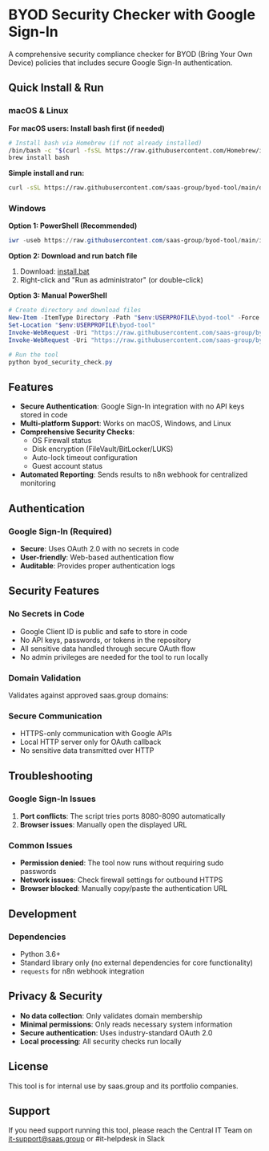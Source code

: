 # BYOD Security Checker with Google Sign-In

A comprehensive security compliance checker for BYOD (Bring Your Own Device) policies that includes secure Google Sign-In authentication.

## Quick Install & Run

### macOS & Linux

**For macOS users: Install bash first (if needed)**
```bash
# Install bash via Homebrew (if not already installed)
/bin/bash -c "$(curl -fsSL https://raw.githubusercontent.com/Homebrew/install/HEAD/install.sh)"
brew install bash
```

**Simple install and run:**
```bash
curl -sSL https://raw.githubusercontent.com/saas-group/byod-tool/main/download.sh | bash && cd ~/byod-tool && python3 byod_security_check.py
```

### Windows

**Option 1: PowerShell (Recommended)**
```powershell
iwr -useb https://raw.githubusercontent.com/saas-group/byod-tool/main/install.ps1 | iex
```

**Option 2: Download and run batch file**
1. Download: [install.bat](https://raw.githubusercontent.com/saas-group/byod-tool/main/install.bat)
2. Right-click and "Run as administrator" (or double-click)

**Option 3: Manual PowerShell**
```powershell
# Create directory and download files
New-Item -ItemType Directory -Path "$env:USERPROFILE\byod-tool" -Force
Set-Location "$env:USERPROFILE\byod-tool"
Invoke-WebRequest -Uri "https://raw.githubusercontent.com/saas-group/byod-tool/main/byod_security_check.py" -OutFile "byod_security_check.py"
Invoke-WebRequest -Uri "https://raw.githubusercontent.com/saas-group/byod-tool/main/google_signin.html" -OutFile "google_signin.html"

# Run the tool
python byod_security_check.py
```

## Features

- **Secure Authentication**: Google Sign-In integration with no API keys stored in code
- **Multi-platform Support**: Works on macOS, Windows, and Linux
- **Comprehensive Security Checks**:
  - OS Firewall status
  - Disk encryption (FileVault/BitLocker/LUKS)
  - Auto-lock timeout configuration
  - Guest account status
- **Automated Reporting**: Sends results to n8n webhook for centralized monitoring

## Authentication

### Google Sign-In (Required)
- **Secure**: Uses OAuth 2.0 with no secrets in code
- **User-friendly**: Web-based authentication flow
- **Auditable**: Provides proper authentication logs

## Security Features

### No Secrets in Code
- Google Client ID is public and safe to store in code
- No API keys, passwords, or tokens in the repository
- All sensitive data handled through secure OAuth flow
- No admin privileges are needed for the tool to run locally

### Domain Validation
Validates against approved saas.group domains:

### Secure Communication
- HTTPS-only communication with Google APIs
- Local HTTP server only for OAuth callback
- No sensitive data transmitted over HTTP

## Troubleshooting

### Google Sign-In Issues
1. **Port conflicts**: The script tries ports 8080-8090 automatically
2. **Browser issues**: Manually open the displayed URL

### Common Issues
- **Permission denied**: The tool now runs without requiring sudo passwords
- **Network issues**: Check firewall settings for outbound HTTPS
- **Browser blocked**: Manually copy/paste the authentication URL

## Development

### Dependencies
- Python 3.6+
- Standard library only (no external dependencies for core functionality)
- `requests` for n8n webhook integration

## Privacy & Security

- **No data collection**: Only validates domain membership
- **Minimal permissions**: Only reads necessary system information
- **Secure authentication**: Uses industry-standard OAuth 2.0
- **Local processing**: All security checks run locally

## License

This tool is for internal use by saas.group and its portfolio companies.

## Support

If you need support running this tool, please reach the Central IT Team on it-support@saas.group or #it-helpdesk in Slack
